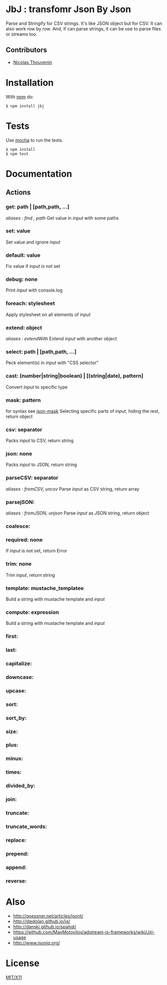 # JbJ : transfomr Json By Json

Parse and Stringify for CSV strings. It's like JSON object but for CSV. It can also work row by row.
And, if can parse strings, it can be use to parse files or streams too.

## Contributors

  * [Nicolas Thouvenin](https://github.com/touv)

# Installation

With [npm](http://npmjs.org) do:

    $ npm install jbj


# Tests

Use [mocha](https://github.com/visionmedia/mocha) to run the tests.

    $ npm install
    $ npm test

# Documentation

## Actions

### get: path | [path,path, ...]
*aliases : find , path*
Get value in *input* with some paths

### set: value
Set value and ignore *input*

### default: value
Fix value if *input* is not set

### debug: none
Print *input* with console.log

### foreach: stylesheet
Apply stylesheet on all elements of *input*

### extend: object
*aliases : extendWith*
Extend *input* with another object

### select: path | [path,path, ...]
Peck element(s) in *input* with "CSS selector"

### cast: (number|string|boolean) | [(string|date), pattern]
Convert *input* to specific type

### mask: pattern
for syntax see [json-mask](https://github.com/nemtsov/json-mask)
Selecting specific parts of *input*, hiding the rest, return object

### csv: separator
Packs *input* to CSV, return string

### json: none
Packs *input* to JSON, return string

### parseCSV: separator
*aliases : fromCSV, uncsv*
Parse *input* as CSV string, return array

### parsejSON:
*aliases : fromJSON, unjson*
Parse *input* as JSON string, return object

### coalesce:

### required: none
If *input* is not set, return Error

### trim: none
Trim *input*, return string

### template:  mustache_templatee
Build a string with mustache template and *input*

### compute: expression
Build a string with mustache template and *input*

### first:
### last:
### capitalize:
### downcase:
### upcase:
### sort:
### sort_by:
### size:
### plus:
### minus:
### times:
### divided_by:
### join:
### truncate:
### truncate_words:
### replace:
### prepend:
### append:
### reverse:


# Also

* http://goessner.net/articles/jsont/
* http://stedolan.github.io/jq/
* http://danski.github.io/spahql/
* https://github.com/MaxMotovilov/adstream-js-frameworks/wiki/Jxl-usage
* http://www.jsoniq.org/

# License

[MIT/X11](https://github.com/castorjs/node-jbj/blob/master/LICENSE)


